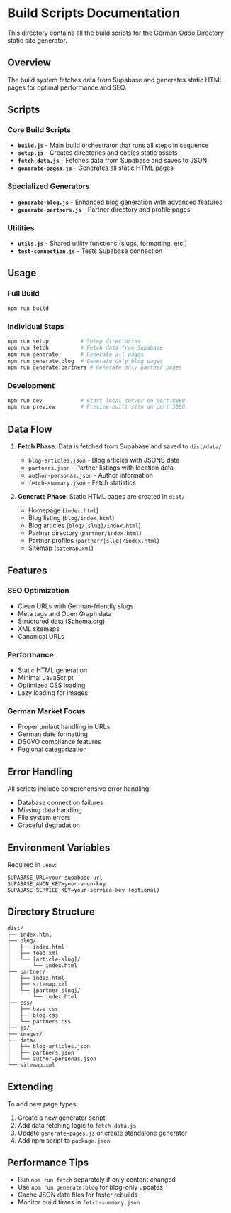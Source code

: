 # Build Scripts Documentation

This directory contains all the build scripts for the German Odoo Directory static site generator.

## Overview

The build system fetches data from Supabase and generates static HTML pages for optimal performance and SEO.

## Scripts

### Core Build Scripts

- **`build.js`** - Main build orchestrator that runs all steps in sequence
- **`setup.js`** - Creates directories and copies static assets
- **`fetch-data.js`** - Fetches data from Supabase and saves to JSON
- **`generate-pages.js`** - Generates all static HTML pages

### Specialized Generators

- **`generate-blog.js`** - Enhanced blog generation with advanced features
- **`generate-partners.js`** - Partner directory and profile pages

### Utilities

- **`utils.js`** - Shared utility functions (slugs, formatting, etc.)
- **`test-connection.js`** - Tests Supabase connection

## Usage

### Full Build
```bash
npm run build
```

### Individual Steps
```bash
npm run setup          # Setup directories
npm run fetch          # Fetch data from Supabase
npm run generate       # Generate all pages
npm run generate:blog  # Generate only blog pages
npm run generate:partners # Generate only partner pages
```

### Development
```bash
npm run dev            # Start local server on port 8080
npm run preview        # Preview built site on port 3000
```

## Data Flow

1. **Fetch Phase**: Data is fetched from Supabase and saved to `dist/data/`
   - `blog-articles.json` - Blog articles with JSONB data
   - `partners.json` - Partner listings with location data
   - `author-personas.json` - Author information
   - `fetch-summary.json` - Fetch statistics

2. **Generate Phase**: Static HTML pages are created in `dist/`
   - Homepage (`index.html`)
   - Blog listing (`blog/index.html`)
   - Blog articles (`blog/[slug]/index.html`)
   - Partner directory (`partner/index.html`)
   - Partner profiles (`partner/[slug]/index.html`)
   - Sitemap (`sitemap.xml`)

## Features

### SEO Optimization
- Clean URLs with German-friendly slugs
- Meta tags and Open Graph data
- Structured data (Schema.org)
- XML sitemaps
- Canonical URLs

### Performance
- Static HTML generation
- Minimal JavaScript
- Optimized CSS loading
- Lazy loading for images

### German Market Focus
- Proper umlaut handling in URLs
- German date formatting
- DSGVO compliance features
- Regional categorization

## Error Handling

All scripts include comprehensive error handling:
- Database connection failures
- Missing data handling
- File system errors
- Graceful degradation

## Environment Variables

Required in `.env`:
```
SUPABASE_URL=your-supabase-url
SUPABASE_ANON_KEY=your-anon-key
SUPABASE_SERVICE_KEY=your-service-key (optional)
```

## Directory Structure

```
dist/
├── index.html
├── blog/
│   ├── index.html
│   ├── feed.xml
│   └── [article-slug]/
│       └── index.html
├── partner/
│   ├── index.html
│   ├── sitemap.xml
│   └── [partner-slug]/
│       └── index.html
├── css/
│   ├── base.css
│   ├── blog.css
│   └── partners.css
├── js/
├── images/
├── data/
│   ├── blog-articles.json
│   ├── partners.json
│   └── author-personas.json
└── sitemap.xml
```

## Extending

To add new page types:
1. Create a new generator script
2. Add data fetching logic to `fetch-data.js`
3. Update `generate-pages.js` or create standalone generator
4. Add npm script to `package.json`

## Performance Tips

- Run `npm run fetch` separately if only content changed
- Use `npm run generate:blog` for blog-only updates
- Cache JSON data files for faster rebuilds
- Monitor build times in `fetch-summary.json`